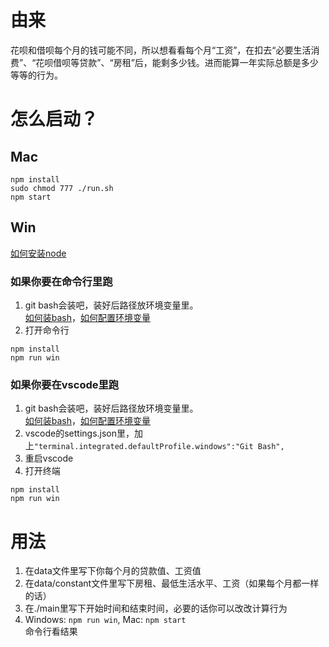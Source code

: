 # 由来
花呗和借呗每个月的钱可能不同，所以想看看每个月“工资”，在扣去“必要生活消费”、“花呗借呗等贷款”、“房租”后，能剩多少钱。进而能算一年实际总额是多少等等的行为。

# 怎么启动？
## Mac
```
npm install
sudo chmod 777 ./run.sh
npm start
```
## Win
[如何安装node](https://www.cnblogs.com/minxiang-luo/p/12490526.html)
### 如果你要在命令行里跑
1. git bash会装吧，装好后路径放环境变量里。  
  [如何装bash](https://support.huaweicloud.com/usermanual-codehub/codehub_hlp_0001.html)，[如何配置环境变量](https://jingyan.baidu.com/article/8275fc86403a3546a03cf6f0.html)
2. 打开命令行
```
npm install
npm run win
```
### 如果你要在vscode里跑
1. git bash会装吧，装好后路径放环境变量里。    
  [如何装bash](https://support.huaweicloud.com/usermanual-codehub/codehub_hlp_0001.html)，[如何配置环境变量](https://jingyan.baidu.com/article/8275fc86403a3546a03cf6f0.html)
2. vscode的settings.json里，加上`"terminal.integrated.defaultProfile.windows":"Git Bash",`
3. 重启vscode
4. 打开终端 
```
npm install
npm run win
```



# 用法
1. 在data文件里写下你每个月的贷款值、工资值
2. 在data/constant文件里写下房租、最低生活水平、工资（如果每个月都一样的话）
3. 在./main里写下开始时间和结束时间，必要的话你可以改改计算行为
4. Windows: `npm run win`, Mac: `npm start`  
命令行看结果